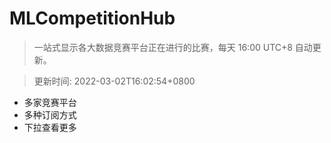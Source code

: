 # MLCompetitionHub

> 一站式显示各大数据竞赛平台正在进行的比赛，每天 16:00 UTC+8 自动更新。
  
> 更新时间: 2022-03-02T16:02:54+0800 

* 多家竞赛平台
* 多种订阅方式
* 下拉查看更多